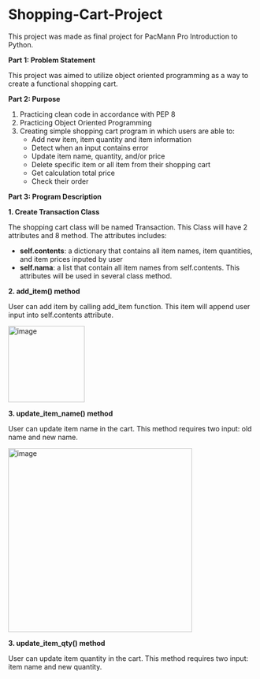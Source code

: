 # Shopping-Cart-Project
This project was made as final project for PacMann Pro Introduction to Python. 

**Part 1: Problem Statement**

This project was aimed to utilize object oriented programming as a way to create a functional shopping cart. 

**Part 2: Purpose**

1. Practicing clean code in accordance with PEP 8
2. Practicing Object Oriented Programming
3. Creating simple shopping cart program in which users are able to:
   - Add new item, item quantity and item information
   - Detect when an input contains error
   - Update item name, quantity, and/or price
   - Delete specific item or all item from their shopping cart
   - Get calculation total price
   - Check their order

**Part 3: Program Description**

**1. Create Transaction Class**

   The shopping cart class will be named Transaction. This Class will have 2 attributes and 8 method. The attributes includes:
   - **self.contents**: a dictionary that contains all item names, item quantities, and item prices inputed by user
   - **self.nama**: a list that contain all item names from self.contents. This attributes will be used in several class method.

**2. add_item() method**

User can add item by calling add_item function. This item will append user input into self.contents attribute.
   
<img width="155" alt="image" src="https://github.com/evellynverity/Shopping-Cart-Project/assets/139136838/b422d07a-262d-483c-b952-73b85234082d">

**3. update_item_name() method**

User can update item name in the cart. This method requires two input: old name and new name. 

<img width="373" alt="image" src="https://github.com/evellynverity/Shopping-Cart-Project/assets/139136838/5274310b-b601-4393-a97a-de2e54c2a767">

**3. update_item_qty() method**

User can update item quantity in the cart. This method requires two input: item name and new quantity. 
   

  
   

